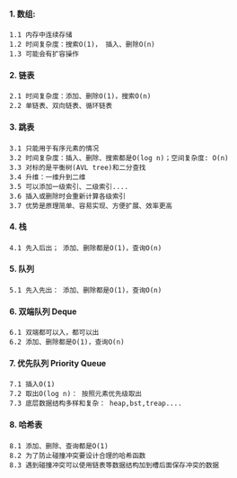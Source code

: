 #### 1. 数组:
    1.1 内存中连续存储
    1.2 时间复杂度：搜索O(1)， 插入、删除O(n)
    1.3 可能会有扩容操作

#### 2. 链表
    2.1 时间复杂度：添加、删除O(1)，搜索O(n)
    2.2 单链表、双向链表、循环链表

#### 3. 跳表
    3.1 只能用于有序元素的情况
    3.2 时间复杂度：插入、删除、搜索都是O(log n)；空间复杂度: O(n)
    3.3 对标的是平衡树(AVL tree)和二分查找
    3.4 升维：一维升到二维
    3.5 可以添加一级索引、二级索引....
    3.6 插入或删除时会重新计算各级索引
    3.7 优势是原理简单、容易实现、方便扩展、效率更高

#### 4. 栈
    4.1 先入后出； 添加、删除都是O(1)，查询O(n)
    
#### 5. 队列
    5.1 先入先出： 添加、删除都是O(1)，查询O(n)

#### 6. 双端队列 Deque
    6.1 双端都可以入，都可以出
    6.2 添加、删除都是O(1)，查询O(n)

#### 7. 优先队列 Priority Queue
    7.1 插入O(1)
    7.2 取出O(log n)： 按照元素优先级取出
    7.3 底层数据结构多样和复杂： heap,bst,treap....

#### 8. 哈希表
    8.1 添加、删除、查询都是O(1)
    8.2 为了防止碰撞冲突要设计合理的哈希函数
    8.3 遇到碰撞冲突可以使用链表等数据结构加到槽后面保存冲突的数据
